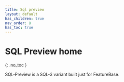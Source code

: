 ```yaml
---
title: Sql preview
layout: default
has_children: true
nav_order: 8
has_toc: true
---
```


# SQL Preview home
{: .no_toc }

SQL-Preview is a SQL-3 variant built just for FeatureBase.
